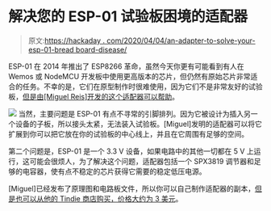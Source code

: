# 解决您的 ESP-01 试验板困境的适配器

> 原文:[https://hackaday . com/2020/04/04/an-adapter-to-solve-your-esp-01-bread board-disease/](https://hackaday.com/2020/04/04/an-adapter-to-solve-your-esp-01-breadboard-woes/)

ESP-01 在 2014 年推出了 ESP8266 革命，虽然今天你更有可能看到有人在 Wemos 或 NodeMCU 开发板中使用更高版本的芯片，但仍然有原始芯片非常适合的任务。不幸的是，它们在原型制作时很难使用，因为它们不是非常友好的试验板，[但是由[Miguel Reis]开发的这个适配器可以帮助](https://hackaday.io/project/170712-esp-01-breadboard-adaptor)。

[![](../Images/0f8f19f4ff771b57b357384f7d66e902.png)](https://hackaday.com/wp-content/uploads/2020/04/espadapter_detail2.jpg) 当然，主要问题是 ESP-01 有点不寻常的引脚排列。因为它被设计为插入另一个设备的子板，所以接头太紧，无法装入试验板。[Miguel]发明的适配器可以将它扩展到你可以把它放在你的试验板的中心线上，并且在它周围有足够的空间。

第二个问题是，ESP-01 是一个 3.3 V 设备，如果电路中的其他一切都在 5 V 上运行，这可能会很烦人，为了解决这个问题，适配器包括一个 SPX3819 调节器和足够的电容器，使有点不稳定的芯片获得它需要的稳定低压电源。

[Miguel]已经发布了原理图和电路板文件，所以你可以自己制作适配器的副本，[但是也可以从他的 Tindie 商店购买，价格大约为 3 美元](https://www.tindie.com/products/microinventions/esp-01-breadboard-adaptormount/)。
